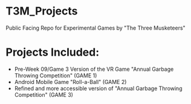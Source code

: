 # T3M_Projects
Public Facing Repo for Experimental Games by "The Three Musketeers"

# Projects Included:
- Pre-Week 09/Game 3 Version of the VR Game "Annual Garbage Throwing Competition" (GAME 1)
- Android Mobile Game "Roll-a-Ball" (GAME 2)
- Refined and more accessible version of "Annual Garbage Throwing Competition" (GAME 3)
